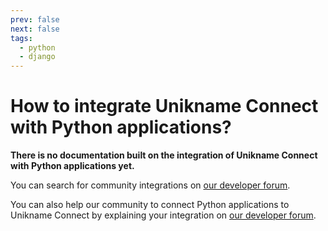 ```yaml
---
prev: false
next: false
tags:
  - python
  - django
---
```


# How to integrate Unikname Connect with Python applications?

**There is no documentation built on the integration of Unikname Connect with Python applications yet.**

You can search for community integrations on [our developer forum](https://forum.unikname.com/search?q=python%20category%3A6).

You can also help our community to connect Python applications to Unikname Connect by explaining your integration on [our developer forum](https://forum.unikname.com/c/un-business/6).
